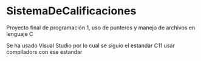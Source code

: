 # SistemaDeCalificaciones
Proyecto final de programación 1, uso de punteros y manejo de archivos en lenguaje C


Se ha usado Visual Studio por lo cual se siguio el estandar C11 usar compiladors con ese estandar 
